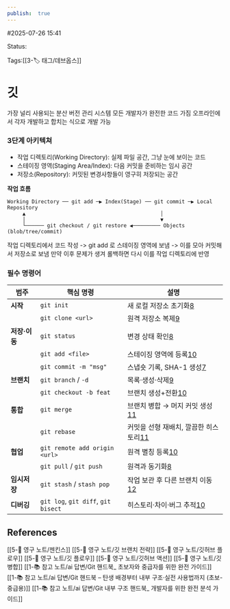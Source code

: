 ```yaml
---
publish:  true
---
```

#2025-07-26 15:41

Status: 

Tags:[[3-🏷️ 태그/데브옵스]]

# 깃
가장 널리 사용되는 분산 버전 관리 시스템
모든 개발자가 완전한 코드 가짐
오프라인에서 각자 개발하고 합치는 식으로 개발 가능

### 3단계 아키텍쳐
- 작업 디렉토리(Working Directory): 실제 파일 공간, 그냥 눈에 보이는 코드
- 스테이징 영역(Staging Area/Index): 다음 커밋을 준비하는 임시 공간
- 저장소(Repository): 커밋된 변경사항들이 영구히 저장되는 공간

**작업 흐름**

```
Working Directory ── git add ─▶ Index(Stage) ── git commit ─▶ Local Repository
     ▲                                            │
     │                                            ▼
     └────── git checkout / git restore ◀───────── Objects (blob/tree/commit)

```
작업 디렉토리에서 코드 작성 -> git add 로 스테이징 영역에 보냄 -> 이를 모아 커밋해서 저장소로 보냄
만약 이후 문제가 생겨 롤백하면 다시 이를 작업 디렉토리에 반영 

### 필수 명령어
| 범주        | 핵심 명령                               | 설명                                                                                                          |
| --------- | ----------------------------------- | ----------------------------------------------------------------------------------------------------------- |
| **시작**    | `git init`                          | 새 로컬 저장소 초기화[8](https://www.geeksforgeeks.org/git/useful-git-commands-and-basic-concepts/)                  |
|           | `git clone <url>`                   | 원격 저장소 복제[9](https://www.freecodecamp.org/news/10-important-git-commands-that-every-developer-should-know/) |
| **저장·이동** | `git status`                        | 변경 상태 확인[8](https://www.geeksforgeeks.org/git/useful-git-commands-and-basic-concepts/)                      |
|           | `git add <file>`                    | 스테이징 영역에 등록[10](https://docs.gitlab.com/topics/git/commands/)                                               |
|           | `git commit -m "msg"`               | 스냅숏 기록, SHA-1 생성[7](https://git-scm.com/book/en/v2/Git-Internals-Git-Objects)                               |
| **브랜치**   | `git branch` / `-d`                 | 목록·생성·삭제[9](https://www.freecodecamp.org/news/10-important-git-commands-that-every-developer-should-know/)  |
|           | `git checkout -b feat`              | 브랜치 생성+전환[10](https://docs.gitlab.com/topics/git/commands/)                                                 |
| **통합**    | `git merge`                         | 브랜치 병합 → 머지 커밋 생성[11](https://coding-by-head.tistory.com/entry/git-advanced)                                |
|           | `git rebase`                        | 커밋을 선형 재배치, 깔끔한 히스토리[11](https://coding-by-head.tistory.com/entry/git-advanced)                             |
| **협업**    | `git remote add origin <url>`       | 원격 별칭 등록[10](https://docs.gitlab.com/topics/git/commands/)                                                  |
|           | `git pull` / `git push`             | 원격과 동기화[8](https://www.geeksforgeeks.org/git/useful-git-commands-and-basic-concepts/)                       |
| **임시저장**  | `git stash` / `stash pop`           | 작업 보관 후 다른 브랜치 이동[12](https://geunuk.tistory.com/464)                                                       |
| **디버깅**   | `git log`, `git diff`, `git bisect` | 히스토리·차이·버그 추적[10](https://docs.gitlab.com/topics/git/commands/)                                             |


## References
 [[5-💎 영구 노트/젠킨스]]
 [[5-💎 영구 노트/깃 브랜치 전략]]
 [[5-💎 영구 노트/깃허브 플로우]]
 [[5-💎 영구 노트/깃 플로우]]
 [[5-💎 영구 노트/깃허브 액션]]
 [[5-💎 영구 노트/깃 병합]]
[[1-📚 참고 노트/ai 답변/Git 핸드북_ 초보자와 중급자를 위한 완전 가이드]]
[[1-📚 참고 노트/ai 답변/Git 핸드북 – 탄생 배경부터 내부 구조·실전 사용법까지 (초보-중급용)]]
[[1-📚 참고 노트/ai 답변/Git 내부 구조 핸드북_ 개발자를 위한 완전 분석 가이드]]
